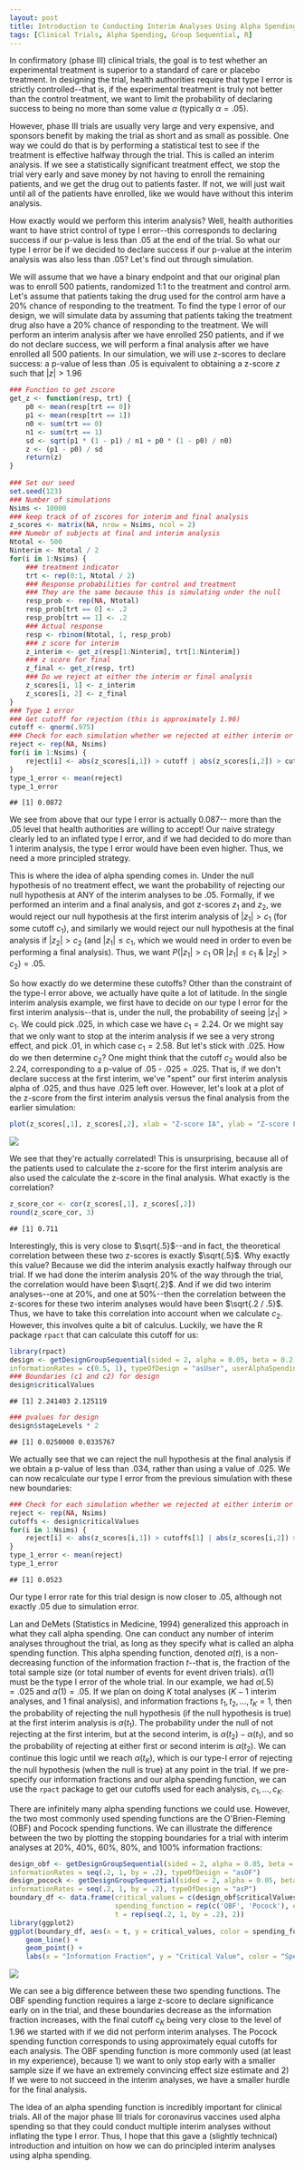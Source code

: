 ```yaml
---
layout: post
title: Introduction to Conducting Interim Analyses Using Alpha Spending
tags: [Clinical Trials, Alpha Spending, Group Sequential, R]
---
```

<style TYPE="text/css">
code.has-jax {font: inherit; font-size: 100%; background: inherit; border: inherit;}
</style>
<script type="text/x-mathjax-config">
MathJax.Hub.Config({
    tex2jax: {
        inlineMath: [['$','$'], ['\\(','\\)']],
        skipTags: ['script', 'noscript', 'style', 'textarea', 'pre'] // removed 'code' entry
    }
});
MathJax.Hub.Queue(function() {
    var all = MathJax.Hub.getAllJax(), i;
    for(i = 0; i < all.length; i += 1) {
        all[i].SourceElement().parentNode.className += ' has-jax';
    }
});
</script>
<script type="text/javascript" src="https://cdnjs.cloudflare.com/ajax/libs/mathjax/2.7.4/MathJax.js?config=TeX-AMS_HTML-full"></script>


In confirmatory (phase III) clinical trials, the goal is to test whether an experimental
treatment is superior to a standard of care or placebo treatment. In designing the trial, health authorities require that type I error is strictly controlled--that is, if the experimental treatment is truly not better than the control treatment, we want to limit the probability
of declaring success to being no more than some value $\alpha$ (typically $\alpha = .05$).

However, phase III trials are usually very large and very expensive, and sponsors
benefit by making the trial as short and as small as possible. One way we could do that
is by performing a statistical test to see if the treatment is effective halfway through the trial. This is called an interim analysis. If we see a statistically significant treatment effect, we stop the trial very early and save money by not having to enroll
the remaining patients, and we get the drug out to patients faster. If not, we
will just wait until all of the patients have enrolled, like we would have without
this interim analysis.

How exactly would we perform this interim analysis? Well, health authorities want
to have strict control of type I error--this corresponds to declaring success
if our p-value is less than .05 at the end of the trial. So what our type I error be if we decided to declare success if our p-value at the interim analysis was also less than .05? Let's find out through simulation.

We will assume that we have a binary endpoint and that our original plan was to enroll
500 patients, randomized 1:1 to the treatment and control arm. Let's assume that patients
taking the drug used for the control arm have a 20% chance of responding to the treatment.
To find the type I error of our design, we will simulate data by assuming that
patients taking the treatment drug also have a 20% chance of responding to the treatment. We
will perform an interim analysis after we have enrolled 250 patients, and if we do not
declare success, we will perform a final analysis after we have enrolled all 500
patients. In our simulation, we will use z-scores to declare success: a p-value of
less than .05 is equivalent to obtaining a z-score $z$ such that $|z| > 1.96$


```r
### Function to get zscore
get_z <- function(resp, trt) {
    p0 <- mean(resp[trt == 0])
    p1 <- mean(resp[trt == 1])
    n0 <- sum(trt == 0)
    n1 <- sum(trt == 1)
    sd <- sqrt(p1 * (1 - p1) / n1 + p0 * (1 - p0) / n0)
    z <- (p1 - p0) / sd
    return(z)
}
    
### Set our seed
set.seed(123)
### Number of simulations
Nsims <- 10000
### keep track of of zscores for interim and final analysis
z_scores <- matrix(NA, nrow = Nsims, ncol = 2)
### Numebr of subjects at final and interim analysis
Ntotal <- 500
Ninterim <- Ntotal / 2
for(i in 1:Nsims) {
    ### treatment indicator
    trt <- rep(0:1, Ntotal / 2)
    ### Response probabilities for control and treatment
    ### They are the same because this is simulating under the null
    resp_prob <- rep(NA, Ntotal)
    resp_prob[trt == 0] <- .2
    resp_prob[trt == 1] <- .2
    ### Actual response
    resp <- rbinom(Ntotal, 1, resp_prob)
    ### z score for interim
    z_interim <- get_z(resp[1:Ninterim], trt[1:Ninterim])
    ### z score for final
    z_final <- get_z(resp, trt)
    ### Do we reject at either the interim or final analysis
    z_scores[i, 1] <- z_interim
    z_scores[i, 2] <- z_final
}
### Type 1 error
### Get cutoff for rejection (this is approximately 1.96)
cutoff <- qnorm(.975)
### Check for each simulation whether we rejected at either interim or final analysis
reject <- rep(NA, Nsims)
for(i in 1:Nsims) {
    reject[i] <- abs(z_scores[i,1]) > cutoff | abs(z_scores[i,2]) > cutoff
}
type_1_error <- mean(reject)
type_1_error
```

```
## [1] 0.0872
```

We see from above that our type I error is actually 0.087--
more than the .05 level that health authorities are willing to accept! Our
naive strategy clearly led to an inflated type I error, and if we had decided
to do more than 1 interim analysis, the type I error would have been even higher. Thus,
we need a more principled strategy.

This is where the idea of alpha spending comes in. Under the null hypothesis
of no treatment effect, we want the probability of rejecting our null hypothesis
at ANY of the interim analyses to be .05. Formally, if we performed an interim and
a final analysis, and got z-scores $z_{1}$ and $z_{2}$, we would reject our null hypothesis at the first interim analysis of $|z_{1}| > c_{1}$ (for some cutoff $c_{1}$), and similarly we would reject our null hypothesis at the final analysis if $|z_{2}| > c_{2}$ (and $|z_{1}| \leq c_{1}$, which we would need in order to even be performing a final analysis). Thus, we want
$P(|z_{1}| > c_{1} \mbox{ OR } |z_{1}| \leq c_{1} \mbox{ & } |z_{2}| > c_{2}) = .05$.

So how exactly do we determine these cutoffs? Other than the constraint of the
type-I error above, we actually have quite a lot of latitude. In the single interim
analysis example, we first have to decide on our type I error for the first interim analysis--that is, under the null, the probability of seeing $|z_{1}| > c_{1}$. We could pick .025, in which case we have $c_{1} = 2.24$. Or we might say that we only want to stop
at the interim analysis if we see a very strong effect, and pick .01, in which case $c_{1} = 2.58$. But let's stick with .025. How do we then determine $c_{2}$? One might think
that the cutoff $c_{2}$ would also be 2.24, corresponding to a p-value of  .05 - .025 = .025. That is, if we don't declare success at the first interim, we've "spent" our first interim analysis alpha of .025, and thus have .025 left over. However, let's look at a plot
of the z-score from the first interim analysis versus the final analysis from the earlier simulation:


```r
plot(z_scores[,1], z_scores[,2], xlab = "Z-score IA", ylab = "Z-score FA")
```

![]({{site_url}}/img/blog_images/alpha_spending_explained_files/figure-html/plot_zscores-1.png)

We see that they're actually correlated! This is unsurprising, because all of the patients used to calculate the z-score for the first interim analysis are also used the calculate the z-score in the final analysis. What exactly is the correlation?


```r
z_score_cor <- cor(z_scores[,1], z_scores[,2])
round(z_score_cor, 3)
```

```
## [1] 0.711
```

Interestingly, this is very close to $\sqrt{.5}$--and in fact, the theoretical
correlation between these two z-scores is exactly $\sqrt{.5}$. Why exactly this value? Because we did the interim analysis exactly halfway through our trial. If we had done the interim analysis 20% of the way through the trial, the correlation would have been $\sqrt{.2}$. And if we did two interim analyses--one at 20%, and one at 50%--then the correlation between the z-scores for these two interim analyses would have been $\sqrt{.2 / .5}$. Thus, we have
to take this correlation into account when we calculate $c_{2}$. However, this
involves quite a bit of calculus. Luckily, we have the R package `rpact` that can calculate this cutoff for us:


```r
library(rpact)
design <- getDesignGroupSequential(sided = 2, alpha = 0.05, beta = 0.2,
informationRates = c(0.5, 1), typeOfDesign = "asUser", userAlphaSpending = c(.025, .05))
### Boundaries (c1 and c2) for design
design$criticalValues
```

```
## [1] 2.241403 2.125119
```

```r
### pvalues for design
design$stageLevels * 2
```

```
## [1] 0.0250000 0.0335767
```

We actually see that we can reject the null hypothesis at the final analysis if we obtain a p-value of less than .034, rather than using a value of .025. We can now recalculate our type I error from the previous simulation with these new boundaries:


```r
### Check for each simulation whether we rejected at either interim or final analysis
reject <- rep(NA, Nsims)
cutoffs <- design$criticalValues
for(i in 1:Nsims) {
    reject[i] <- abs(z_scores[i,1]) > cutoffs[1] | abs(z_scores[i,2]) > cutoffs[2]
}
type_1_error <- mean(reject)
type_1_error
```

```
## [1] 0.0523
```

Our type I error rate for this trial design is now closer to .05, although not exactly .05 due to simulation error. 

Lan and DeMets (Statistics in Medicine, 1994) generalized this approach in what they call alpha spending. One can conduct any number of interim analyses throughout the trial, as long as they specify what is called an alpha spending function. This alpha spending function, denoted $\alpha(t)$, is a non-decreasing function of the information fraction $t$--that is, the fraction of the total sample size (or total number of events for event driven trials). $\alpha(1)$ must be the type I error of the whole trial. In our example, we had $\alpha(.5) = .025$ and $\alpha(1) = .05$. If we plan on doing $K$ total analyses ($K-1$ interim analyses, and 1 final analysis), and information fractions $t_1, t_2, \ldots, t_K = 1$,  then the probability of rejecting the null hypothesis (if the null hypothesis is true) at the first interim analysis is $\alpha(t_1)$. The probability under the null of not rejecting at the first interim, but at the second interim, is $\alpha(t_2) - \alpha(t_1)$, and so the probability of rejecting at either first or second interim is $\alpha(t_2)$. We can continue this logic until we reach $\alpha(t_K)$, which is our type-I error of rejecting the null hypothesis (when the null is true) at any point in the trial. If we pre-specify our information fractions and our alpha spending function, we can use the `rpact` package to get our cutoffs used for each analysis, $c_1, \ldots, c_K$. 

There are infinitely many alpha spending functions we could use. However, the two
most commonly used spending functions are the O'Brien-Fleming (OBF) and Pocock spending functions.
We can illustrate the difference between the two by plotting the stopping boundaries for
a trial with interim analyses at 20%, 40%, 60%, 80%, and 100% information fractions:


```r
design_obf <- getDesignGroupSequential(sided = 2, alpha = 0.05, beta = 0.2,
informationRates = seq(.2, 1, by = .2), typeOfDesign = "asOF")
design_pocock <- getDesignGroupSequential(sided = 2, alpha = 0.05, beta = 0.2,
informationRates = seq(.2, 1, by = .2), typeOfDesign = "asP")
boundary_df <- data.frame(critical_values = c(design_obf$criticalValues, design_pocock$criticalValues),
                          spending_function = rep(c('OBF', 'Pocock'), each = 5),
                          t = rep(seq(.2, 1, by = .2), 2))
library(ggplot2)
ggplot(boundary_df, aes(x = t, y = critical_values, color = spending_function)) +
    geom_line() +
    geom_point() +
    labs(x = "Information Fraction", y = "Critical Value", color = "Spending Function")
```

![]({{site_url}}/img/blog_images/alpha_spending_explained_files/figure-html/obf_vs_pocock-1.png)

We can see a big difference between these two spending functions. The OBF spending
function requires a large z-score to declare significance early on in the trial,
and these boundaries decrease as the information fraction increases, with the final
cutoff $c_K$ being very close to the level of 1.96 we started with if we did not
perform interim analyses. The Pocock spending function corresponds to using
approximately equal cutoffs for each analysis. The OBF spending function is more commonly
used (at least in my experience), because 1) we want to only stop early with a smaller sample size if we have an extremely convincing effect size estimate and 2) If we were to not
succeed in the interim analyses, we have a smaller hurdle for the final analysis.

The idea of an alpha spending function is incredibly important for clinical trials. 
All of the major phase III trials for coronavirus vaccines used alpha spending so that
they could conduct multiple interim analyses without inflating the type I error. Thus, I hope that this gave a (slightly technical) introduction and intuition on how we can do principled interim analyses using alpha spending.
